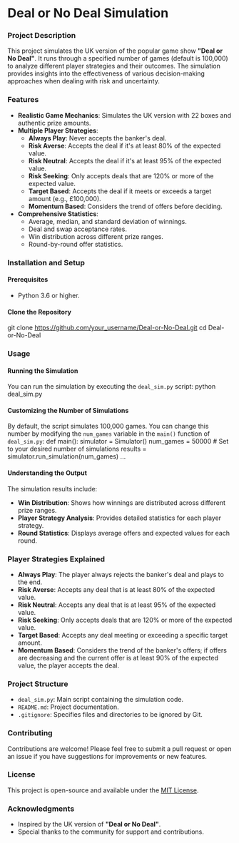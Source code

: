 
# Deal or No Deal Simulation

### Project Description

This project simulates the UK version of the popular game show **"Deal or No Deal"**. It runs through a specified number of games (default is 100,000) to analyze different player strategies and their outcomes. The simulation provides insights into the effectiveness of various decision-making approaches when dealing with risk and uncertainty.

### Features

- **Realistic Game Mechanics**: Simulates the UK version with 22 boxes and authentic prize amounts.
- **Multiple Player Strategies**:
  - **Always Play**: Never accepts the banker's deal.
  - **Risk Averse**: Accepts the deal if it's at least 80% of the expected value.
  - **Risk Neutral**: Accepts the deal if it's at least 95% of the expected value.
  - **Risk Seeking**: Only accepts deals that are 120% or more of the expected value.
  - **Target Based**: Accepts the deal if it meets or exceeds a target amount (e.g., £100,000).
  - **Momentum Based**: Considers the trend of offers before deciding.
- **Comprehensive Statistics**:
  - Average, median, and standard deviation of winnings.
  - Deal and swap acceptance rates.
  - Win distribution across different prize ranges.
  - Round-by-round offer statistics.

### Installation and Setup

#### Prerequisites

- Python 3.6 or higher.

#### Clone the Repository

git clone https://github.com/your_username/Deal-or-No-Deal.git
cd Deal-or-No-Deal

### Usage

#### Running the Simulation

You can run the simulation by executing the `deal_sim.py` script:
python deal_sim.py

#### Customizing the Number of Simulations

By default, the script simulates 100,000 games. You can change this number by modifying the `num_games` variable in the `main()` function of `deal_sim.py`:
def main():
    simulator = Simulator()
    num_games = 50000  # Set to your desired number of simulations
    results = simulator.run_simulation(num_games)
    ...

#### Understanding the Output

The simulation results include:

- **Win Distribution**: Shows how winnings are distributed across different prize ranges.
- **Player Strategy Analysis**: Provides detailed statistics for each player strategy.
- **Round Statistics**: Displays average offers and expected values for each round.

### Player Strategies Explained

- **Always Play**: The player always rejects the banker's deal and plays to the end.
- **Risk Averse**: Accepts any deal that is at least 80% of the expected value.
- **Risk Neutral**: Accepts any deal that is at least 95% of the expected value.
- **Risk Seeking**: Only accepts deals that are 120% or more of the expected value.
- **Target Based**: Accepts any deal meeting or exceeding a specific target amount.
- **Momentum Based**: Considers the trend of the banker's offers; if offers are decreasing and the current offer is at least 90% of the expected value, the player accepts the deal.

### Project Structure

- `deal_sim.py`: Main script containing the simulation code.
- `README.md`: Project documentation.
- `.gitignore`: Specifies files and directories to be ignored by Git.

### Contributing

Contributions are welcome! Please feel free to submit a pull request or open an issue if you have suggestions for improvements or new features.

### License

This project is open-source and available under the [MIT License](LICENSE).

### Acknowledgments

- Inspired by the UK version of **"Deal or No Deal"**.
- Special thanks to the community for support and contributions.